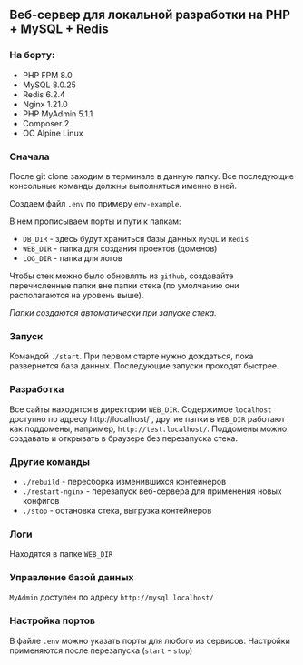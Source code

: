 ## Веб-сервер для локальной разработки на PHP + MySQL + Redis

### На борту:

 - PHP FPM     8.0
 - MySQL       8.0.25
 - Redis       6.2.4
 - Nginx       1.21.0
 - PHP MyAdmin 5.1.1
 - Composer    2
 - ОС Alpine Linux

### Сначала

После git clone заходим в терминале в данную папку. Все последующие консольные команды должны выполняться именно в ней.

Создаем файл `.env` по примеру `env-example`.

В нем прописываем порты и пути к папкам:

 - `DB_DIR`  - здесь будут храниться базы данных `MySQL` и `Redis`
 - `WEB_DIR` - папка для создания проектов (доменов)
 - `LOG_DIR` - папка для логов 

Чтобы стек можно было обновлять из `github`, создавайте перечисленные папки вне папки стека (по умолчанию они располагаются на уровень выше).

_Папки создаются автоматически при запуске стека._

### Запуск

Командой `./start`. При первом старте нужно дождаться, пока развернется база данных. Последующие запуски проходят быстрее.

### Разработка

Все сайты находятся в директории `WEB_DIR`. Содержимое `localhost` доступно по адресу http://localhost/ , другие папки в `WEB_DIR` работают как поддомены, например, `http://test.localhost/`. Поддомены можно создавать и открывать в браузере без перезапуска стека.

### Другие команды

 - `./rebuild`       - пересборка изменившихся контейнеров
 - `./restart-nginx` - перезапуск веб-сервера для применения новых конфигов
 - `./stop`          - остановка стека, выгрузка контейнеров

### Логи 

Находятся в папке `WEB_DIR`

### Управление базой данных

`MyAdmin` доступен по адресу `http://mysql.localhost/`

### Настройка портов

В файле `.env` можно указать порты для любого из сервисов. Настройки применяются после перезапуска (`start` - `stop`)
